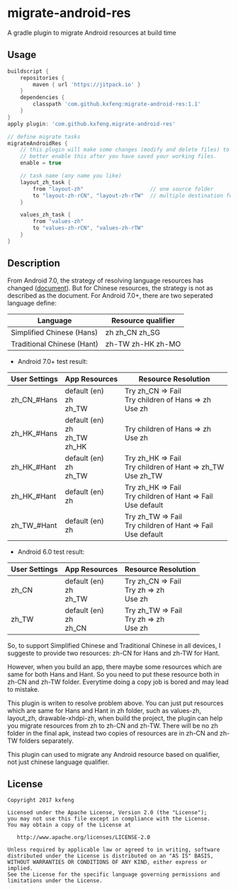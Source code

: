 # migrate-android-res
A gradle plugin to migrate Android resources at build time

## Usage 
```groovy
buildscript {
    repositories {
        maven { url 'https://jitpack.io' }
    }
    dependencies {
        classpath 'com.github.kxfeng:migrate-android-res:1.1'
    }
}
apply plugin: 'com.github.kxfeng.migrate-android-res'

// define migrate tasks
migrateAndroidRes {
    // this plugin will make some changes (modify and delete files) to your working directory, so you'd
    // better enable this after you have saved your working files.
    enable = true

    // task name (any name you like) 
    layout_zh_task {
        from "layout-zh"                     // one source folder 
        to "layout-zh-rCN", "layout-zh-rTW"  // multiple destination folders
    }

    values_zh_task {
        from "values-zh"
        to "values-zh-rCN", "values-zh-rTW"
    }
}
```

## Description 
From Android 7.0, the strategy of resolving language resources has changed ([document](https://developer.android.com/guide/topics/resources/multilingual-support.html)). But for Chinese resources, the strategy is not as described as the document. For Android 7.0+, there are two seperated language define:  

| Language | Resource qualifier |
| -------- | -------------------------- |
| Simplified Chinese (Hans) | zh zh_CN zh_SG  |
| Traditional Chinese (Hant) | zh-TW zh-HK zh-MO   |
- Android 7.0+ test result:  

| User Settings | App Resources	| Resource Resolution |
|---------------|---------------|---------------------|
| zh_CN_#Hans | default (en) <br> zh <br> zh_TW | Try zh_CN => Fail <br> Try children of Hans => zh <br> Use zh |
| zh_HK_#Hans | default (en) <br> zh <br> zh_TW <br> zh_HK | Try children of Hans => zh <br> Use zh |
| zh_HK_#Hant | default (en) <br> zh <br> zh_TW | Try zh_HK => Fail <br> Try children of Hant => zh_TW <br> Use zh_TW |
| zh_HK_#Hant | default (en) <br> zh | Try zh_HK => Fail <br> Try children of Hant => Fail  <br> Use default |
| zh_TW_#Hant | default (en) <br> zh | Try zh_TW => Fail <br> Try children of Hant => Fail <br> Use default |

- Android 6.0 test result:  

| User Settings | App Resources	| Resource Resolution |
|---------------|---------------|---------------------|
| zh_CN | default (en) <br> zh <br> zh_TW | Try zh_CN => Fail <br> Try zh => zh <br> Use zh |
| zh_TW | default (en) <br> zh <br> zh_CN | Try zh_TW => Fail <br> Try zh => zh <br> Use zh |

So, to support Simplified Chinese and Traditional Chinese in all devices, I suggeste to provide two resources: zh-CN for Hans and zh-TW for Hant.

However, when you build an app, there maybe some resources which are same for both Hans and Hant. So you need to put these resource both in zh-CN and zh-TW folder. Everytime doing a copy job is bored and may lead to mistake. 

This plugin is writen to resolve problem above. You can just put resources which are same for Hans and Hant in zh folder, such as values-zh, layout_zh, drawable-xhdpi-zh, when build the project, the plugin can help you migrate resources from zh to zh-CN and zh-TW. There will be no zh folder in the final apk, instead two copies of resources are in zh-CN and zh-TW folders separately. 

This plugin can used to migrate any Android resource based on qualifier, not just chinese language qualifier.

License
-------

    Copyright 2017 kxfeng

    Licensed under the Apache License, Version 2.0 (the "License");
    you may not use this file except in compliance with the License.
    You may obtain a copy of the License at

       http://www.apache.org/licenses/LICENSE-2.0

    Unless required by applicable law or agreed to in writing, software
    distributed under the License is distributed on an "AS IS" BASIS,
    WITHOUT WARRANTIES OR CONDITIONS OF ANY KIND, either express or implied.
    See the License for the specific language governing permissions and
    limitations under the License.
